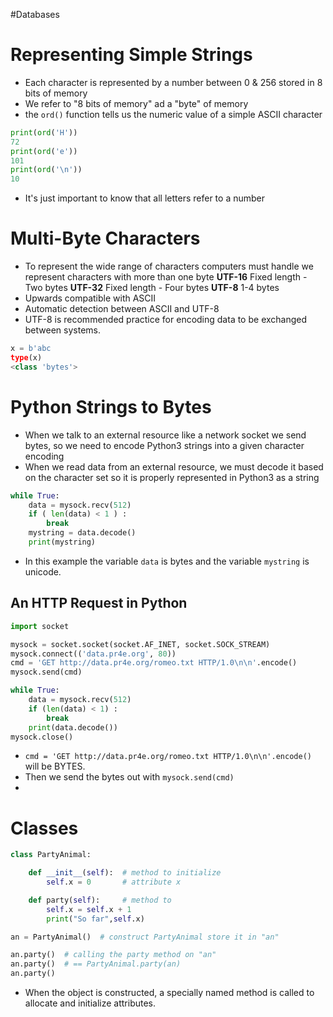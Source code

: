 #Databases 

# Representing Simple Strings

- Each character is represented by a number between 0 & 256 stored in 8 bits of memory
- We refer to "8 bits of memory" ad a "byte" of memory
- the `ord()` function tells us the numeric value of a simple ASCII character
```python
print(ord('H'))
72
print(ord('e'))
101
print(ord('\n'))
10
```
- It's just important to know that all letters refer to a number

# Multi-Byte Characters
- To represent the wide range of characters computers must handle we represent characters with more than one byte
**UTF-16** Fixed length - Two bytes
**UTF-32** Fixed length - Four bytes
**UTF-8** 1-4 bytes
- Upwards compatible with ASCII
- Automatic detection between ASCII and UTF-8
- UTF-8 is recommended practice for encoding data to be exchanged between systems.

```python
x = b'abc
type(x)
<class 'bytes'>
```


# **Python Strings to Bytes**
- When we talk to an external resource like a network socket we send bytes, so we need to encode Python3 strings into a given character encoding
- When we read data from an external resource, we must decode it based on the character set so it is properly represented in Python3 as a string
```python
while True:
    data = mysock.recv(512)
    if ( len(data) < 1 ) :
        break
    mystring = data.decode()
    print(mystring)
```
- In this example the variable `data` is bytes and the variable `mystring` is unicode.

## An HTTP Request in Python
```python
import socket

mysock = socket.socket(socket.AF_INET, socket.SOCK_STREAM)
mysock.connect(('data.pr4e.org', 80))
cmd = 'GET http://data.pr4e.org/romeo.txt HTTP/1.0\n\n'.encode()
mysock.send(cmd)

while True:
    data = mysock.recv(512)
    if (len(data) < 1) :
        break
    print(data.decode())
mysock.close()
```

- `cmd = 'GET http://data.pr4e.org/romeo.txt HTTP/1.0\n\n'.encode()` will be BYTES.
- Then we send the bytes out with `mysock.send(cmd)`
- 
# Classes
```python
class PartyAnimal:

    def __init__(self):  # method to initialize
        self.x = 0       # attribute x

    def party(self):     # method to 
        self.x = self.x + 1
        print("So far",self.x)

an = PartyAnimal()  # construct PartyAnimal store it in "an"

an.party()  # calling the party method on "an"
an.party()  # == PartyAnimal.party(an)
an.party()
```
- When the object is constructed, a specially named method is called to allocate and initialize attributes.